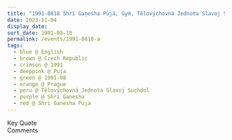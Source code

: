 ```yaml
---
title: "1991-0818 Śhrī Gaṇeśha Pūjā, Gym, Tělovýchovná Jednota Slavoj Suchdol, Za Sokolovnou 440, Prague, Czech Republic"
date: 2023-11-04
display_date: 
sort_date: 1991-08-18
permalink: /events/1991-0818-a
tags:
  - blue @ English
  - brown @ Czech Republic
  - crimson @ 1991
  - deeppink @ Puja
  - green @ 1991-08
  - orange @ Prague
  - peru @ Tělovýchovná Jednota Slavoj Suchdol
  - purple @ Shri Ganesha
  - red @ Shri Ganesha Puja
---
```


<wave-list>
  <list-title color="green" width="75">Key Quote</list-title>
  <list-item color="BlanchedAlmond"  width="200"></list-item>
  <list-item color="Lavender"></list-item>
  <list-item color="BlanchedAlmond"></list-item>
</wave-list>

<br>

<wave-list>
  <list-title color="green" width="75">Comments</list-title>
  <list-item color="BlanchedAlmond"  width="200"></list-item>
  <list-item color="Lavender"></list-item>
  <list-item color="BlanchedAlmond"></list-item>
</wave-list>